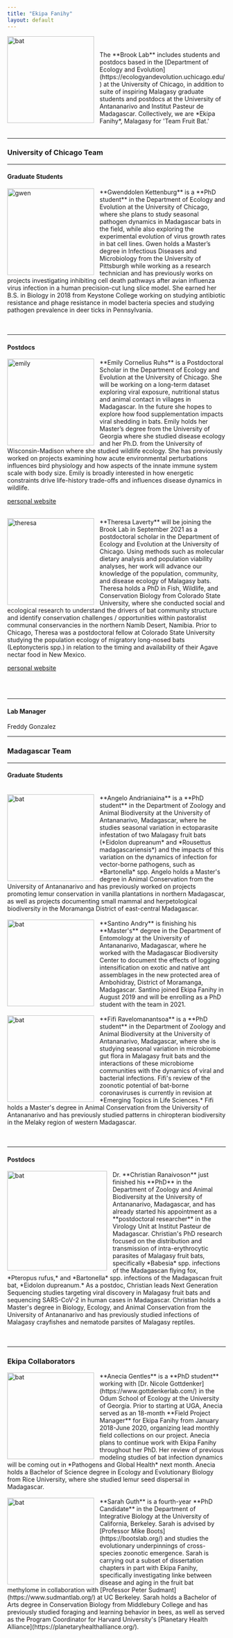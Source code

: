 ```yaml
---
title: "Ekipa Fanihy"
layout: default
---
```

<img src="/assets/EkipaFanihyLogoWhite.png" alt="bat" style="height: 200px; padding-right: 10px;" align="left">
<br>
<br>
The **Brook Lab** includes students and postdocs based in the [Department of Ecology and Evolution](https://ecologyandevolution.uchicago.edu/) at the University of Chicago, in addition to suite of inspiring Malagasy graduate students and postdocs at the University of Antananarivo and Institut Pasteur de Madagascar. Collectively, we are *Ekipa Fanihy*, Malagasy for 'Team Fruit Bat.'

<div style="clear:both;">&nbsp;</div>

---

### **University of Chicago Team**

---

#### **Graduate Students**

<img src="/assets/gwenkettenburg.jpg" alt="gwen" style="height: 200px; padding-right: 10px;" align="left">
**Gwenddolen Kettenburg** is a **PhD student** in the Department of Ecology and Evolution at the University of Chicago, where she plans to study seasonal pathogen dynamics in Madagascar bats in the field, while also exploring the experimental evolution of virus growth rates in bat cell lines. Gwen holds a Master’s degree in Infectious Diseases and Microbiology from the University of Pittsburgh while working as a research technician and has previously works on projects investigating inhibiting cell death pathways after avian influenza virus infection in a human precision-cut lung slice model. She earned her B.S. in Biology in 2018 from Keystone College working on studying antibiotic resistance and phage resistance in model bacteria species and studying pathogen prevalence in deer ticks in Pennsylvania. 

<div style="clear:both;">&nbsp;</div>

<br>

---

#### **Postdocs**

<img src="/assets/emily_ruhs.jpg" alt="emily" style="height: 200px; padding-right: 10px;" align="left">
**Emily Cornelius Ruhs** is a Postdoctoral Scholar in the Department of Ecology and Evolution at the University of Chicago. She will be working on a long-term dataset exploring viral exposure, nutritional status and animal contact in villages in Madagascar. In the future she hopes to explore how food supplementation impacts viral shedding in bats. Emily holds her Master’s degree from the University of Georgia where she studied disease ecology and her Ph.D. from the University of Wisconsin-Madison where she studied wildlife ecology. She has previously worked on projects examining how acute environmental perturbations influences bird physiology and how aspects of the innate immune system scale with body size. Emily is broadly interested in how energetic constraints drive life-history trade-offs and influences disease dynamics in wildlife.

[personal website](https://emilycorneliusruhs.weebly.com)

<div style="clear:both;">&nbsp;</div>

<img src="/assets/theresa_laverty.jpg" alt="theresa" style="height: 200px; padding-right: 10px;" align="left">
**Theresa Laverty** will be joining the Brook Lab in September 2021 as a postdoctoral scholar in the Department of Ecology and Evolution at the University of Chicago. Using methods such as molecular dietary analysis and population viability analyses, her work will advance our knowledge of the population, community, and disease ecology of Malagasy bats. Theresa holds a PhD in Fish, Wildlife, and Conservation Biology from Colorado State University, where she conducted social and ecological research to understand the drivers of bat community structure and identify conservation challenges / opportunities within pastoralist communal conservancies in the northern Namib Desert, Namibia. Prior to Chicago, Theresa was a postdoctoral fellow at Colorado State University studying the population ecology of migratory long-nosed bats (Leptonycteris spp.) in relation to the timing and availability of their Agave nectar food in New Mexico.

[personal website](https://theresalaverty.weebly.com/)

<div style="clear:both;">&nbsp;</div>
<br>

---

#### **Lab Manager**

Freddy Gonzalez


---

### **Madagascar Team**

---

#### **Graduate Students**

<br>

<img src="/assets/angelo_andrianiaina.jpg" alt="bat" style="height: 200px; padding-right: 10px;" align="left">
**Angelo Andrianiaina** is a **PhD student** in the Department of Zoology and Animal Biodiversity at the University of Antananarivo, Madagascar, where he studies seasonal variation in ectoparasite infestation of two Malagasy fruit bats (*Eidolon dupreanum* and *Rousettus madagascariensis*) and the impacts of this variation on the dynamics of infection for vector-borne pathogens, such as *Bartonella* spp. Angelo holds a Master's degree in Animal Conservation from the University of Antananarivo and has previously worked on projects promoting lemur conservation in vanilla plantations in northern Madagascar, as well as projects documenting small mammal and herpetological biodiversity in the Moramanga District of east-central Madagascar.

<div style="clear:both;">&nbsp;</div>

<img src="/assets/santino_andry.jpg" alt="bat" style="height: 200px; padding-right: 10px;" align="left">
**Santino Andry** is finishing his **Master's** degree in the Department of Entomology at the University of Antananarivo, Madagascar, where he worked with the Madagascar Biodiversity Center to document the effects of logging intensification on exotic and native ant assemblages in the new protected area of Ambohidray, District of Moramanga, Madagascar. Santino joined Ekipa Fanihy in August 2019 and will be enrolling as a PhD student with the team in 2021.

<div style="clear:both;">&nbsp;</div>

<img src="/assets/fifi_ravelomanantsoa.jpg" alt="bat" style="height: 200px; padding-right: 10px;" align="left">
**Fifi Ravelomanantsoa** is a **PhD student** in the Department of Zoology and Animal Biodiversity at the University of Antananarivo, Madagascar, where she is studying seasonal variation in microbiome gut flora in Malagasy fruit bats and the interactions of these microbiome communities with the dynamics of viral and bacterial infections. Fifi's review of the zoonotic potential of bat-borne coronaviruses is currently in revision at *Emerging Topics in Life Sciences.* Fifi holds a Master's degree in Animal Conservation from the University of Antananarivo and has previously studied patterns in chiropteran biodiversity in the Melaky region of western Madagascar.

<div style="clear:both;">&nbsp;</div>

<br>

---

#### **Postdocs**

<img src="/assets/christian_ranaivoson.jpg" alt="bat" style="height: 230px; padding-right: 10px;" align="left">
Dr. **Christian Ranaivoson** just finished his **PhD** in the Department of Zoology and Animal Biodiversity at the University of Antananarivo, Madagascar, and has already started his appointment as a **postdoctoral researcher** in the Virology Unit at Institut Pasteur de Madagascar. Christian's PhD research focused on the distribution and transmission of intra-erythrocytic parasites of Malagasy fruit bats, specifically *Babesia* spp. infections of the Madagascan flying fox, *Pteropus rufus,* and *Bartonella* spp. infections of the Madagascan fruit bat, *Eidolon dupreanum.* As a postdoc, Christian leads Next Generation Sequencing studies targeting viral discovery in Malagasy fruit bats and sequencing SARS-CoV-2 in human cases in Madagascar. Christian holds a Master's degree in Biology, Ecology, and Animal Conservation from the University of Antananarivo and has previously studied infections of Malagasy crayfishes and nematode parsites of Malagasy reptiles.

<div style="clear:both;">&nbsp;</div>

<br>


---

### **Ekipa Collaborators**


<img src="/assets/anecia_gentles.jpg" alt="bat" style="height: 200px; padding-right: 10px;" align="left">
**Anecia Gentles** is a **PhD student** working with [Dr. Nicole Gottdenker](https://www.gottdenkerlab.com/) in the Odum School of Ecology at the University of Georgia. Prior to starting at UGA, Anecia served as an 18-month  **Field Project Manager** for Ekipa Fanihy from January 2018-June 2020, organizing lead monthly field collections on our project. Anecia plans to continue work with Ekipa Fanihy throughout her PhD. Her review of previous modeling studies of bat infection dynamics will be coming out in *Pathogens and Global Health* next month. Anecia holds a Bachelor of Science degree in Ecology and Evolutionary Biology from Rice University, where she studied lemur seed dispersal in Madagascar.

<div style="clear:both;">&nbsp;</div>


<img src="/assets/sarah_guth.jpg" alt="bat" style="height: 200px; padding-right: 10px;" align="left">
**Sarah Guth** is a fourth-year **PhD Candidate** in the Department of Integrative Biology at the University of California, Berkeley. Sarah is advised by [Professor Mike Boots](https://bootslab.org/) and studies the evolutionary underpinnings of cross-species zoonotic emergence. Sarah is carrying out a subset of dissertation chapters in part with Ekipa Fanihy, specifically investigating linke between disease and aging in the fruit bat methylome in collaboration with [Professor Peter Sudmant](https://www.sudmantlab.org/) at UC Berkeley. Sarah holds a Bachelor of Arts degree in Conservation Biology from Middlebury College and has previously studied foraging and learning behavior in bees, as well as served as the Program Coordinator for Harvard University's [Planetary Health Alliance](https://planetaryhealthalliance.org/).

<div style="clear:both;">&nbsp;</div>